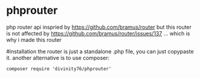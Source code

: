 # phprouter
php router
api inspried by https://github.com/bramus/router
but this router is not affected by https://github.com/bramus/router/issues/137 ... which is why i made this router

#installation
the router is just a standalone .php file, you can just copypaste it. 
another alternative is to use composer:
```
composer require 'divinity76/phprouter'
```
